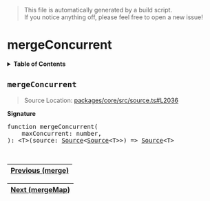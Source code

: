 > This file is automatically generated by a build script.<br>If you notice anything off, please feel free to open a new issue!

# mergeConcurrent

<details><summary><b>Table of Contents</b></summary><br>

1. [<code>mergeConcurrent</code>](#mergeConcurrent)</details>

## <a name="mergeConcurrent"></a><code>mergeConcurrent</code>

> Source Location: [packages\/core\/src\/source.ts#L2036](..\/..\/packages\/core\/src\/source.ts#L2036)

<b>Signature</b>

<pre>function mergeConcurrent(<br>    maxConcurrent: number,<br>): &lt;T&gt;(source: <a href="../03-api-source/00-Source.md#Source-Interface">Source</a>&lt;<a href="../03-api-source/00-Source.md#Source-Interface">Source</a>&lt;T&gt;&gt;) =&gt; <a href="../03-api-source/00-Source.md#Source-Interface">Source</a>&lt;T&gt;</pre><br>

| [Previous \(merge\)](046-merge.md#readme) |
| --- |

<div align="right">

| [Next \(mergeMap\)](048-mergeMap.md#readme) |
| --- |
</div>
